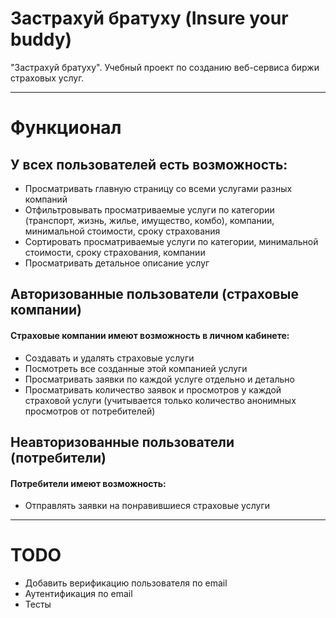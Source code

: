 # Застрахуй братуху (Insure your buddy)
"Застрахуй братуху". Учебный проект по созданию веб-сервиса биржи страховых услуг.
_____
# Функционал
 
 ## У всех пользователей есть возможность:
 * Просматривать главную страницу со всеми услугами разных компаний
 * Отфильтровывать просматриваемые услуги по категории (транспорт, жизнь, жилье, имущество, комбо), компании, минимальной стоимости, сроку страхования
 * Сортировать просматриваемые услуги по категории, минимальной стоимости, сроку страхования, компании
 * Просматривать детальное описание услуг

## Авторизованные пользователи (страховые компании)
#### Страховые компании имеют возможность в личном кабинете:
* Создавать и удалять страховые услуги
* Посмотреть все созданные этой компанией услуги
* Просматривать заявки по каждой услуге отдельно и детально
* Просматривать количество заявок и просмотров у каждой страховой услуги (учитывается только количество анонимных просмотров от потребителей)

## Неавторизованные пользователи (потребители)
#### Потребители имеют возможность:
* Отправлять заявки на понравившиеся страховые услуги

_____
# TODO
* Добавить верификацию пользователя по email
* Аутентификация по email
* Тесты
